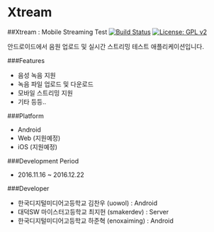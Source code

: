 # Xtream

##Xtream : Mobile Streaming Test
[![Build Status](https://travis-ci.org/enoxaiming/Xtream.svg?branch=master)](https://travis-ci.org/enoxaiming/Xtream)
[![License: GPL v2](https://img.shields.io/badge/License-GPL%20v2-blue.svg)](https://img.shields.io/badge/License-GPL%20v2-blue.svg)

안드로이드에서 음원 업로드 및 실시간 스트리밍 테스트 애플리케이션입니다.

###Features
- 음성 녹음 지원
- 녹음 파일 업로드 및 다운로드
- 모바일 스트리밍 지원
- 기타 등등..

###Platform
- Android
- Web (지원예정)
- iOS (지원예정)

###Development Period
- 2016.11.16 ~ 2016.12.22

###Developer
- 한국디지털미디어고등학교 김찬우 (uowol) : Android 
- 대덕SW 마이스터고등학교 최지헌 (smakerdev) : Server
- 한국디지털미디어고등학교 하준혁 (enoxaiming) : Android